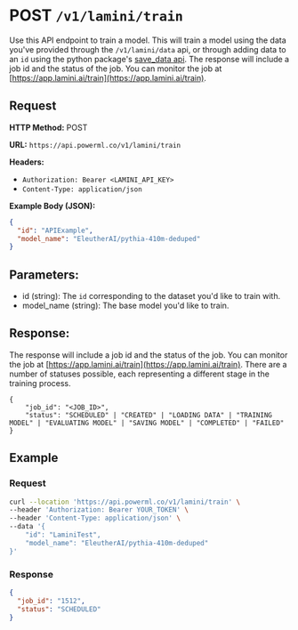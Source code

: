 # POST `/v1/lamini/train`

Use this API endpoint to train a model. This will train a model using the data you've provided through the `/v1/lamini/data` api, or through adding data to an `id` using the python package's [save_data api](/LLMEngine/save_data/). The response will include a job id and the status of the job. You can monitor the job at [https://app.lamini.ai/train](https://app.lamini.ai/train).

## Request

**HTTP Method:** POST

**URL:** `https://api.powerml.co/v1/lamini/train`

**Headers:**

- `Authorization: Bearer <LAMINI_API_KEY>`
- `Content-Type: application/json`

**Example Body (JSON):**

```json
{
  "id": "APIExample",
  "model_name": "EleutherAI/pythia-410m-deduped"
}
```

## Parameters:

- id (string): The `id` corresponding to the dataset you'd like to train with.
- model_name (string): The base model you'd like to train.

## Response:

The response will include a job id and the status of the job. You can monitor the job at [https://app.lamini.ai/train](https://app.lamini.ai/train). There are a number of statuses possible, each representing a different stage in the training process.

```
{
    "job_id": "<JOB_ID>",
    "status": "SCHEDULED" | "CREATED" | "LOADING DATA" | "TRAINING MODEL" | "EVALUATING MODEL" | "SAVING MODEL" | "COMPLETED" | "FAILED"
}
```

## Example

### Request

```bash
curl --location 'https://api.powerml.co/v1/lamini/train' \
--header 'Authorization: Bearer YOUR_TOKEN' \
--header 'Content-Type: application/json' \
--data '{
    "id": "LaminiTest",
    "model_name": "EleutherAI/pythia-410m-deduped"
}'
```

### Response

```json
{
  "job_id": "1512",
  "status": "SCHEDULED"
}
```
